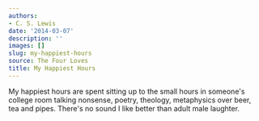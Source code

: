 ```yaml
---
authors:
- C. S. Lewis
date: '2014-03-07'
description: ''
images: []
slug: my-happiest-hours
source: The Four Loves
title: My Happiest Hours
---
```


My happiest hours are spent sitting up to the small hours in someone's college room talking nonsense, poetry, theology, metaphysics over beer, tea and pipes. There's no sound I like better than adult male laughter.